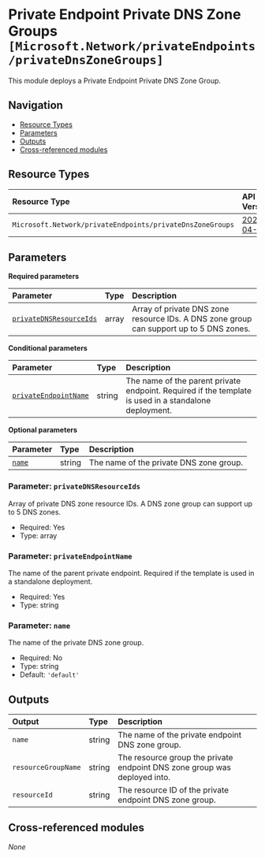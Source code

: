 # Private Endpoint Private DNS Zone Groups `[Microsoft.Network/privateEndpoints/privateDnsZoneGroups]`

This module deploys a Private Endpoint Private DNS Zone Group.

## Navigation

- [Resource Types](#Resource-Types)
- [Parameters](#Parameters)
- [Outputs](#Outputs)
- [Cross-referenced modules](#Cross-referenced-modules)

## Resource Types

| Resource Type | API Version |
| :-- | :-- |
| `Microsoft.Network/privateEndpoints/privateDnsZoneGroups` | [2023-04-01](https://learn.microsoft.com/en-us/azure/templates/Microsoft.Network/2023-04-01/privateEndpoints/privateDnsZoneGroups) |

## Parameters

**Required parameters**

| Parameter | Type | Description |
| :-- | :-- | :-- |
| [`privateDNSResourceIds`](#parameter-privatednsresourceids) | array | Array of private DNS zone resource IDs. A DNS zone group can support up to 5 DNS zones. |

**Conditional parameters**

| Parameter | Type | Description |
| :-- | :-- | :-- |
| [`privateEndpointName`](#parameter-privateendpointname) | string | The name of the parent private endpoint. Required if the template is used in a standalone deployment. |

**Optional parameters**

| Parameter | Type | Description |
| :-- | :-- | :-- |
| [`name`](#parameter-name) | string | The name of the private DNS zone group. |

### Parameter: `privateDNSResourceIds`

Array of private DNS zone resource IDs. A DNS zone group can support up to 5 DNS zones.

- Required: Yes
- Type: array

### Parameter: `privateEndpointName`

The name of the parent private endpoint. Required if the template is used in a standalone deployment.

- Required: Yes
- Type: string

### Parameter: `name`

The name of the private DNS zone group.

- Required: No
- Type: string
- Default: `'default'`


## Outputs

| Output | Type | Description |
| :-- | :-- | :-- |
| `name` | string | The name of the private endpoint DNS zone group. |
| `resourceGroupName` | string | The resource group the private endpoint DNS zone group was deployed into. |
| `resourceId` | string | The resource ID of the private endpoint DNS zone group. |

## Cross-referenced modules

_None_
